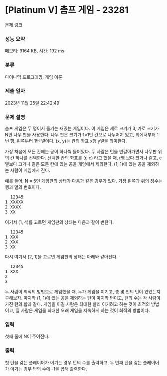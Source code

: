 # [Platinum V] 촘프 게임 - 23281 

[문제 링크](https://www.acmicpc.net/problem/23281) 

### 성능 요약

메모리: 9164 KB, 시간: 192 ms

### 분류

다이나믹 프로그래밍, 게임 이론

### 제출 일자

2023년 11월 25일 22:42:49

### 문제 설명

<p>촘프 게임은 두 명이서 즐기는 재밌는 게임이다. 이 게임은 세로 크기가 3, 가로 크기가 N인 나무 판을 사용한다. 나무 판은 크기가 1×1인 칸으로 나누어져 있고, 위에서부터 1번 행, 왼쪽부터 1번 열이다. (x, y)는 칸의 좌표 x행 y열을 의미한다.</p>

<p>가장 처음에 모든 칸에는 공이 하나씩 들어있다. 두 사람은 턴을 번갈아가면서 나무판 위의 칸 하나를 선택한다. 선택한 칸의 좌표를 (r, c) 라고 했을 때, r행 보다 크거나 같고, c열보다 크거나 같은 모든 칸에 있는 공을 게임에서 제외한다. (1, 1)에 있는 공을 제외하는 사람이 게임에서 진다.</p>

<p>예를 들어, N = 5인 게임판의 상태가 다음과 같은 경우가 있다. 가장 왼쪽과 위의 정수는 행과 열의 번호이다.</p>

<pre>  12345
1 XXXXX
2 XXXX
3 XX</pre>

<p>여기서 (1, 4)를 고르면 게임판의 상태는 다음과 같이 변한다.</p>

<pre>  12345
1 XXX
2 XXX
3 XX</pre>

<p>다시 여기서 (2, 1)을 고르면 게임판의 상태는 아래와 같아진다.</p>

<pre>  12345
1 XXX
2 
3 </pre>

<p>두 사람이 최적의 방법으로 게임했을 때, 누가 게임을 이기고, 총 몇 번의 턴이 있었는지 구해보자. 마지막 (1, 1)에 있는 공을 제외하는 턴이 마지막 턴이고, 턴의 수는 각 사람이 가진 턴의 합과 같다. 게임을 이길 사람은 최대한 빨리 이기려고 하는 것이 최적의 방법이고, 질 사람은 게임을 최대한 오래 게임을 지속하게 하는 것이 최적의 방법이다.</p>

### 입력 

 <p>첫째 줄에 N이 주어진다.</p>

### 출력 

 <p>첫 턴을 갖는 플레이어가 이기는 경우 턴의 수를 출력하고, 두 번째 턴을 갖는 플레이어가 이기는 경우 턴의 수에 -1을 곱해 출력한다.</p>

